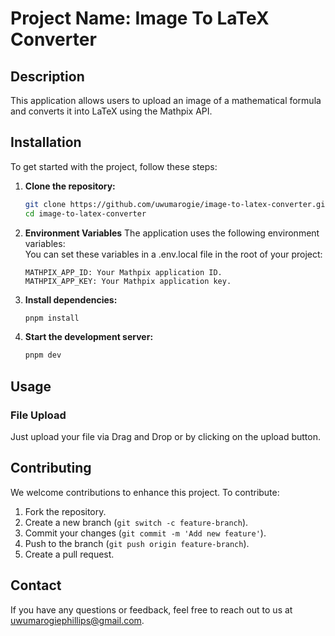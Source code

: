 # Project Name: Image To LaTeX Converter

## Description

This application allows users to upload an image of a mathematical formula and converts it into LaTeX using the Mathpix API.

## Installation

To get started with the project, follow these steps:

1. **Clone the repository:**

   ```bash
   git clone https://github.com/uwumarogie/image-to-latex-converter.git
   cd image-to-latex-converter
   ```

2. **Environment Variables**
   The application uses the following environment variables:  
   You can set these variables in a .env.local file in the root of your project:
   ```env
   MATHPIX_APP_ID: Your Mathpix application ID.
   MATHPIX_APP_KEY: Your Mathpix application key.
   ```
3. **Install dependencies:**

   ```bash
   pnpm install
   ```

4. **Start the development server:**

   ```bash
   pnpm dev
   ```

## Usage

### File Upload

Just upload your file via Drag and Drop or by clicking on the upload button.

## Contributing

We welcome contributions to enhance this project. To contribute:

1. Fork the repository.
2. Create a new branch (`git switch -c feature-branch`).
3. Commit your changes (`git commit -m 'Add new feature'`).
4. Push to the branch (`git push origin feature-branch`).
5. Create a pull request.

## Contact

If you have any questions or feedback, feel free to reach out to us at [uwumarogiephillips@gmail.com](mailto:uwumarogiephillips@gmail.com).
